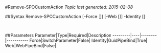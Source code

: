 #Remove-SPOCustomAction
*Topic last generated: 2015-02-08*


##Syntax
    Remove-SPOCustomAction [-Force [<SwitchParameter>]] [-Web [<WebPipeBind>]] -Identity [<GuidPipeBind>]

&nbsp;

##Parameters
Parameter|Type|Required|Description
---------|----|--------|-----------
Force|SwitchParameter|False|
Identity|GuidPipeBind|True|
Web|WebPipeBind|False|
